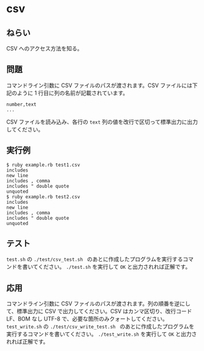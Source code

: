 # csv

## ねらい

CSV へのアクセス方法を知る。

## 問題

コマンドライン引数に CSV ファイルのパスが渡されます。CSV ファイルには下記のように 1 行目に列の名前が記載されています。

```
number,text
...
```

CSV ファイルを読み込み、各行の `text` 列の値を改行で区切って標準出力に出力してください。

## 実行例

    $ ruby example.rb test1.csv
    includes
    new line
    includes , comma
    includes " double quote
    unquoted
    $ ruby example.rb test2.csv
    includes
    new line
    includes , comma
    includes " double quote
    unquoted

## テスト

`test.sh` の `./test/csv_test.sh ` のあとに作成したプログラムを実行するコマンドを書いてください。
`./test.sh` を実行して `OK` と出力されれば正解です。

## 応用

コマンドライン引数に CSV ファイルのパスが渡されます。列の順番を逆にして、標準出力に CSV で出力してください。CSV はカンマ区切り、改行コード LF、BOM なし UTF-8 で、必要な箇所のみクォートしてください。
`test_write.sh` の `./test/csv_write_test.sh ` のあとに作成したプログラムを実行するコマンドを書いてください。
`./test_write.sh` を実行して `OK` と出力されれば正解です。
